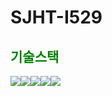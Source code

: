 # SJHT-I529

<h2 style="color: green">기술스택</h2>
<div><img src="https://img.shields.io/badge/java-ECD53F?style=flat&logo=&logoColor=white"/><img src="https://img.shields.io/badge/Spring-바탕색?style=flat&logo=&logoColor=white"/><img src="https://img.shields.io/badge/JS(ES6)-0094F5?style=flat&logo=&logoColor=white"/><img src="https://img.shields.io/badge/CSS(SCSS)-EF2D5E?style=flat&logo=&logoColor=white"/><img src="https://img.shields.io/badge/Vue.js-FF9E0F?style=flat&logo=&logoColor=white"/>
</div>
